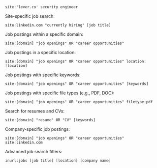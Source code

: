 ```
site:'lever.co' security engineer
```

Site-specific job search:
```
site:linkedin.com "currently hiring" [job title]
```

Job postings within a specific domain:
```
site:[domain] "job openings" OR "career opportunities"
```

Job postings in a specific location:
```
site:[domain] "job openings" OR "career opportunities" location:[location]
```

Job postings with specific keywords:
```
site:[domain] "job openings" OR "career opportunities" [keywords]
```

Job postings with specific file types (e.g., PDF, DOC):
```
site:[domain] "job openings" OR "career opportunities" filetype:pdf
```

Search for resumes and CVs:
```
site:[domain] "resume" OR "CV" [keywords]
```

Company-specific job postings:
```
site:[domain] "job openings" OR "career opportunities" site:linkedin.com
```

Advanced job search filters:
```
inurl:jobs [job title] [location] [company name]
```
